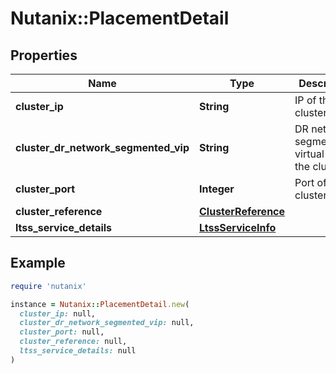 # Nutanix::PlacementDetail

## Properties

| Name | Type | Description | Notes |
| ---- | ---- | ----------- | ----- |
| **cluster_ip** | **String** | IP of the cluster. | [optional] |
| **cluster_dr_network_segmented_vip** | **String** | DR network segmentation virtual IP of the cluster. | [optional] |
| **cluster_port** | **Integer** | Port of the cluster. | [optional] |
| **cluster_reference** | [**ClusterReference**](ClusterReference.md) |  | [optional] |
| **ltss_service_details** | [**LtssServiceInfo**](LtssServiceInfo.md) |  | [optional] |

## Example

```ruby
require 'nutanix'

instance = Nutanix::PlacementDetail.new(
  cluster_ip: null,
  cluster_dr_network_segmented_vip: null,
  cluster_port: null,
  cluster_reference: null,
  ltss_service_details: null
)
```

